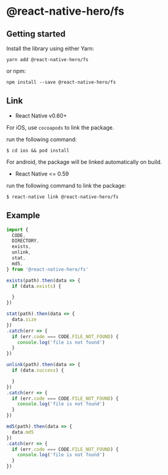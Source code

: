 # @react-native-hero/fs

## Getting started

Install the library using either Yarn:

```
yarn add @react-native-hero/fs
```

or npm:

```
npm install --save @react-native-hero/fs
```

## Link

- React Native v0.60+

For iOS, use `cocoapods` to link the package.

run the following command:

```
$ cd ios && pod install
```

For android, the package will be linked automatically on build.

- React Native <= 0.59

run the following command to link the package:

```
$ react-native link @react-native-hero/fs
```

## Example

```js
import {
  CODE,
  DIRECTORY,
  exists,
  unlink,
  stat,
  md5,
} from '@react-native-hero/fs'

exists(path).then(data => {
  if (data.exists) {

  }
})

stat(path).then(data => {
  data.size
})
.catch(err => {
  if (err.code === CODE.FILE_NOT_FOUND) {
    console.log('file is not found')
  }
})

unlink(path).then(data => {
  if (data.success) {

  }
})
.catch(err => {
  if (err.code === CODE.FILE_NOT_FOUND) {
    console.log('file is not found')
  }
})

md5(path).then(data => {
  data.md5
})
.catch(err => {
  if (err.code === CODE.FILE_NOT_FOUND) {
    console.log('file is not found')
  }
})
```
